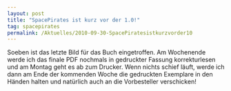 ```yaml
---
layout: post
title: "SpacePirates ist kurz vor der 1.0!"
tag: spacepirates
permalink: /Aktuelles/2010-09-30-SpacePiratesistkurzvorder10
---
```



Soeben ist das letzte Bild für das Buch eingetroffen. Am Wochenende werde ich das finale PDF nochmals in gedruckter Fassung korrekturlesen und am Montag geht es ab zum Drucker. Wenn nichts schief läuft, werde ich dann am Ende der kommenden Woche die gedruckten Exemplare in den Händen halten und natürlich auch an die Vorbesteller verschicken!


